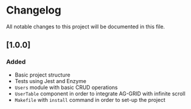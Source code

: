 # Changelog
All notable changes to this project will be documented in this file.

## [1.0.0]
### Added
- Basic project structure
- Tests using Jest and Enzyme
- `Users` module with basic CRUD operations
- `UserTable` component in order to integrate AG-GRID with infinite scroll
- `Makefile` with `install` command in order to set-up the project
